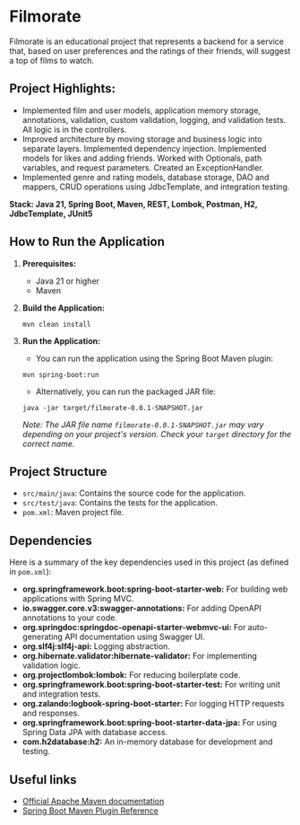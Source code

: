 # Filmorate

Filmorate is an educational project that represents a backend for a service that, based on user preferences and the ratings of their friends, will suggest a top of films to watch.

## Project Highlights:

*   Implemented film and user models, application memory storage, annotations, validation, custom validation, logging, and validation tests. All logic is in the controllers.
*   Improved architecture by moving storage and business logic into separate layers. Implemented dependency injection. Implemented models for likes and adding friends. Worked with Optionals, path variables, and request parameters. Created an ExceptionHandler.
*   Implemented genre and rating models, database storage, DAO and mappers, CRUD operations using JdbcTemplate, and integration testing.

**Stack: Java 21, Spring Boot, Maven, REST, Lombok, Postman, H2, JdbcTemplate, JUnit5**

## How to Run the Application

1.  **Prerequisites:**
    *   Java 21 or higher
    *   Maven
2.  **Build the Application:**

    ```
    mvn clean install
    ```
3.  **Run the Application:**

    *   You can run the application using the Spring Boot Maven plugin:

    ```
    mvn spring-boot:run
    ```
    *   Alternatively, you can run the packaged JAR file:

    ```
    java -jar target/filmorate-0.0.1-SNAPSHOT.jar
    ```

    *Note:  The JAR file name `filmorate-0.0.1-SNAPSHOT.jar` may vary depending on your project's version.  Check your `target` directory for the correct name.*

## Project Structure

*   `src/main/java`: Contains the source code for the application.
*   `src/test/java`: Contains the tests for the application.
*   `pom.xml`: Maven project file.

## Dependencies

Here is a summary of the key dependencies used in this project (as defined in `pom.xml`):

*   **org.springframework.boot:spring-boot-starter-web:** For building web applications with Spring MVC.
*   **io.swagger.core.v3:swagger-annotations:** For adding OpenAPI annotations to your code.
*   **org.springdoc:springdoc-openapi-starter-webmvc-ui:** For auto-generating API documentation using Swagger UI.
*   **org.slf4j:slf4j-api:** Logging abstraction.
*   **org.hibernate.validator:hibernate-validator:** For implementing validation logic.
*   **org.projectlombok:lombok:** For reducing boilerplate code.
*   **org.springframework.boot:spring-boot-starter-test:** For writing unit and integration tests.
*   **org.zalando:logbook-spring-boot-starter:** For logging HTTP requests and responses.
*   **org.springframework.boot:spring-boot-starter-data-jpa:** For using Spring Data JPA with database access.
*   **com.h2database:h2:** An in-memory database for development and testing.

## Useful links

*   [Official Apache Maven documentation](http://maven.apache.org/POM/4.0.0)
*   [Spring Boot Maven Plugin Reference](https://docs.spring.io/spring-boot/docs/current/maven-plugin/reference/htmlsingle/)

